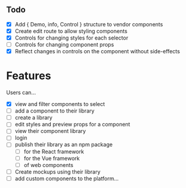 ## Todo
 
- [X] Add { Demo, info, Control } structure to vendor components
- [X] Create edit route to allow styling components
- [X] Controls for changing styles for each selector 
- [ ] Controls for changing component props
- [X] Reflect changes in controls on the component without side-effects

# Features
Users can...

- [x] view and filter components to select
- [ ] add a component to their library
- [ ] create a library
- [ ] edit styles and preview props for a component
- [ ] view their component library
- [ ] login
- [ ] publish their library as an npm package 
  - [ ] for the React framework
  - [ ] for the Vue framework
  - [ ] of web components
- [ ] Create mockups using their library
- [ ] add custom components to the platform...